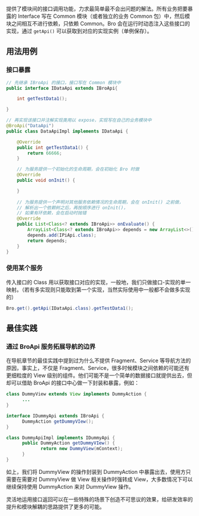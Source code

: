 提供了模块间的接口调用功能，力求最简单最不会出问题的解法。所有业务把要暴露的 Interface 写在 Common 模块（或者独立的业务 Common 包）中，然后模块之间相互不进行依赖，只依赖 Common。Bro 会在运行时动态注入这些接口的实现，通过 `getApi()` 可以获取到对应的实现实例（单例保存）。

## 用法用例

### 接口暴露

``` java
// 先继承 IBroApi 的接口，接口写在 Common 模块中
public interface IDataApi extends IBroApi{

    int getTestData1();

}

// 再实现该接口并注解实现类用以 expose，实现写在自己的业务模块中
@BroApi("DataApi")
public class DataApiImpl implements IDataApi {

    @Override
    public int getTestData1() {
        return 66666;
    }

    // 为服务提供一个初始化的生命周期，会在初始化 Bro 时做
    @Override
    public void onInit() {

    }
    
    // 为服务提供一个声明对其他服务依赖情况的生命周期，会在 onInit() 之前做，
    // 解析出一个依赖树之后，再按顺序进行 onInit()，
    // 如果有环依赖，会在启动时抛错
    @Override
    public List<Class<? extends IBroApi>> onEvaluate() {
        ArrayList<Class<? extends IBroApi>> depends = new ArrayList<>();
        depends.add(IPiApi.class);
        return depends;
    }
}
```

### 使用某个服务

传入接口的 Class 用以获取接口对应的实现，一般地，我们只做接口-实现的单一映射。（若有多实现则只能取到第一个实现，当然实际使用中一般都不会做多实现的）

``` java
Bro.get().getApi(IDataApi.class).getTestData1();
```

## 最佳实践

### 通过 BroApi 服务拓展导航的边界

在导航章节的最佳实践中提到过为什么不提供 Fragment、Service 等导航方法的原因，事实上，不仅是 Fragment、Service，很多时候模块之间依赖的可能还有更细粒度的 View 级别的组件。他们可能不是一个简单的数据接口就提供出去，但却可以借助 BroApi 的接口中心做一下封装和暴露，例如：

``` java
class DummyView extends View implements DummyAction {
      ...
}

interface IDummyApi extends IBroApi {
      DummyAction getDummyVIew();
}

class DummyApiImpl implements IDummyApi {
      public DummyAction getDummyVIew() {
             return new DummyView(mContext);
      }
}
```

如上，我们将 DummyView 的操作封装到 DummyAction 中暴露出去，使用方只需要在需要对 DummyView 做 View 相关操作时强转成 View，大多数情况下可以继续保持使用 DummyAction 来对 DummyView 操作。

灵活地运用接口返回可以在一些特殊的场景下创造不可思议的效果，给研发效率的提升和模块解耦的思路提供了更多的可能。

